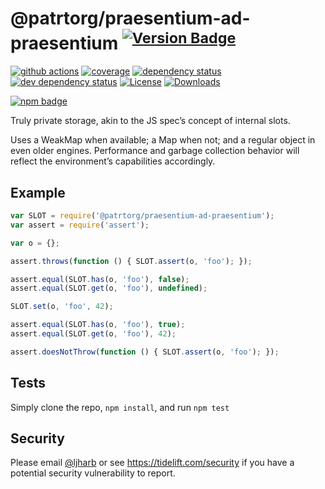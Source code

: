 # @patrtorg/praesentium-ad-praesentium <sup>[![Version Badge][npm-version-svg]][package-url]</sup>

[![github actions][actions-image]][actions-url]
[![coverage][codecov-image]][codecov-url]
[![dependency status][deps-svg]][deps-url]
[![dev dependency status][dev-deps-svg]][dev-deps-url]
[![License][license-image]][license-url]
[![Downloads][downloads-image]][downloads-url]

[![npm badge][npm-badge-png]][package-url]

Truly private storage, akin to the JS spec’s concept of internal slots.

Uses a WeakMap when available; a Map when not; and a regular object in even older engines. Performance and garbage collection behavior will reflect the environment’s capabilities accordingly.

## Example

```js
var SLOT = require('@patrtorg/praesentium-ad-praesentium');
var assert = require('assert');

var o = {};

assert.throws(function () { SLOT.assert(o, 'foo'); });

assert.equal(SLOT.has(o, 'foo'), false);
assert.equal(SLOT.get(o, 'foo'), undefined);

SLOT.set(o, 'foo', 42);

assert.equal(SLOT.has(o, 'foo'), true);
assert.equal(SLOT.get(o, 'foo'), 42);

assert.doesNotThrow(function () { SLOT.assert(o, 'foo'); });
```

## Tests
Simply clone the repo, `npm install`, and run `npm test`

## Security

Please email [@ljharb](https://github.com/ljharb) or see https://tidelift.com/security if you have a potential security vulnerability to report.

[package-url]: https://npmjs.org/package/@patrtorg/praesentium-ad-praesentium
[npm-version-svg]: https://versionbadg.es/ljharb/@patrtorg/praesentium-ad-praesentium.svg
[deps-svg]: https://david-dm.org/ljharb/@patrtorg/praesentium-ad-praesentium.svg
[deps-url]: https://david-dm.org/ljharb/@patrtorg/praesentium-ad-praesentium
[dev-deps-svg]: https://david-dm.org/ljharb/@patrtorg/praesentium-ad-praesentium/dev-status.svg
[dev-deps-url]: https://david-dm.org/ljharb/@patrtorg/praesentium-ad-praesentium#info=devDependencies
[npm-badge-png]: https://nodei.co/npm/@patrtorg/praesentium-ad-praesentium.png?downloads=true&stars=true
[license-image]: https://img.shields.io/npm/l/@patrtorg/praesentium-ad-praesentium.svg
[license-url]: LICENSE
[downloads-image]: https://img.shields.io/npm/dm/@patrtorg/praesentium-ad-praesentium.svg
[downloads-url]: https://npm-stat.com/charts.html?package=@patrtorg/praesentium-ad-praesentium
[codecov-image]: https://codecov.io/gh/ljharb/@patrtorg/praesentium-ad-praesentium/branch/main/graphs/badge.svg
[codecov-url]: https://app.codecov.io/gh/ljharb/@patrtorg/praesentium-ad-praesentium/
[actions-image]: https://img.shields.io/endpoint?url=https://github-actions-badge-u3jn4tfpocch.runkit.sh/ljharb/@patrtorg/praesentium-ad-praesentium
[actions-url]: https://github.com/patrtorg/praesentium-ad-praesentium/actions
